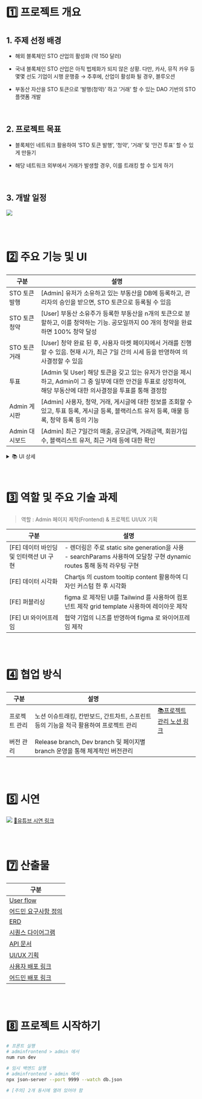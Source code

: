 # 1️⃣ 프로젝트 개요

## 1. 주제 선정 배경
- 해외 블록체인 STO 산업의 활성화 (약 150 달러)

- 국내 블록체인 STO 산업은 아직 법제화가 되지 않은 상황. 다만, 카사, 뮤직 카우 등 몇몇 선도 기업이 시행 운행중 → 추후에, 산업이 활성화 될 경우, 블루오션

- 부동산 자산을 STO 토큰으로 ‘발행(청약)’ 하고 ‘거래’ 할 수 있는 DAO 기반의 STO 플랫폼 개발

<br>

## 2. 프로젝트 목표
- 블록체인 네트워크 활용하여 ‘STO 토큰 발행’, ‘청약’, ‘거래’ 및 ‘안건 투표’ 할 수 있게 만들기

- 해당 네트워크 외부에서 거래가 발생할 경우, 이를 트래킹 할 수 있게 하기

  
<br>

## 3. 개발 일정
![](https://i.imgur.com/JgW8Ar4.png)


<br>
<br>
  
# 2️⃣ 주요 기능 및 UI

| 구분         | 설명                                                                                                    |
| ---------- | ----------------------------------------------------------------------------------------------------- |
| STO 토큰 발행  | [Admin] 유저가 소유하고 있는 부동산을 DB에 등록하고, 관리자의 승인을 받으면, STO 토큰으로 등록될 수 있음                                    |
| STO 토큰 청약  | [User] 부동산 소유주가 등록한 부동산을 n개의 토큰으로 분할하고, 이를 청약하는 기능. 공모일까지 00 개의 청약을 완료하면 100% 청약 달성                   |
| STO 토큰 거래  | [User] 청약 완료 된 후, 사용자 마켓 페이지에서 거래를 진행할 수 있음. 현재 시가, 최근 7일 간의 시세 등을 반영하여 의사결정할 수 있음                    |
| 투표         | [Admin 및 User] 해당 토큰을 갖고 있는 유저가 안건을 제시하고, Admin이 그 중 일부에 대한 안건을 투표로 상정하여, 해당 부동산에 대한 의사결정을 투표를 통해 결정함 |
| Admin 게시판  | [Admin] 사용자, 청약, 거래, 게시글에 대한 정보를 조회할 수 있고, 투표 등록, 게시글 등록, 블랙리스트 유저 등록, 매물 등록, 청약 등록 등의 기능             |
| Admin 대시보드 | [Admin] 최근 7일간의 매출, 공모금액, 거래금액, 회원가입수, 블랙리스트 유저, 최근 거래 등에 대한 확인                                       |

<details>
  <summary> 📚 UI 상세  </summary>
![](https://i.imgur.com/P1MqCsj.jpeg)

![](https://i.imgur.com/IztWRKN.jpeg)

![](https://i.imgur.com/bnkE1pZ.jpeg)


![](https://i.imgur.com/UlGDEc5.jpeg)

![](https://i.imgur.com/B719Wuz.jpeg)

![](https://i.imgur.com/XQSw1iL.jpeg)

</details>

 
<br>
<br>

# 3️⃣ 역할 및 주요 기술 과제 

> 역할 : Admin 페이지 제작(Frontend) & 프로젝트 UI/UX 기획

| 구분                                   | 설명                                                                                                                       |
| -------------------------------------- | -------------------------------------------------------------------------------------------------------------------------- |
| [FE] 데이터 바인딩 및 인터랙션 UI 구현 | - 렌더링은 주로 static site generation을 사용 <br>- searchParams 사용하여 모달창 구현 dynamic routes 통해 동적 라우팅 구현 |
| [FE] 데이터 시각화                     | Chartjs 의 custom tooltip content 활용하여 디자인 커스텀 한 후 시각화                                                      |
| [FE] 퍼블리싱                          | figma 로 제작된 UI를 Tailwind 를 사용하여 컴포넌트 제작 grid template 사용하여 레이아웃 제작                               |
| [FE] UI 와이어프레임                   | 협약 기업의 니즈를 반영하여 figma 로 와이어프레임 제작                                                                     |

  <br>
  <br>
  

# 4️⃣ 협업 방식


| 구분      | 설명                                                        |                                                                                            |
| ------- | --------------------------------------------------------- | ------------------------------------------------------------------------------------------ |
| 프로젝트 관리 | 노션 이슈트래킹, 칸반보드, 간트차트, 스프린트 등의 기능을 적극 활용하여 프로젝트 관리         | [📚프로젝트 관리 노션 링크](https://www.notion.so/Gant-chart-8c549ada55a64699adf6486b26cddc8d?pvs=4) |
| 버전 관리   | Release branch, Dev branch 및 페이지별 branch 운영을 통해 체계적인 버전관리 |                                                                                            |


<br>
<br>


# 5️⃣ 시연
![](https://i.imgur.com/USyV2Bw.png)
[🔗유튜브 시연 링크](https://youtu.be/Yr30Bfl_KfE?si=e-mbV78b1Xo5DG0o)

  
<br>
<br>

# 7️⃣ 산출물


| 구분                                                                                                                                                                          |
| --------------------------------------------------------------------------------------------------------------------------------------------------------------------------- |
| [User flow](https://tropical-trouser-a8d.notion.site/User-flow-b20843090262417fa2bc877dc2a46520?pvs=4)                                                                      |
| [어드민 요구사항 정의](https://docs.google.com/spreadsheets/d/12ZmKxAXc7FT7kGRa6ppcQjZ4lxzcqKPNQoAOcQuES2U/edit#gid=0)                                                               |
| [ERD](https://dbdiagram.io/d/6541ab467d8bbd64653cf50b)                                                                                                                      |
| [시퀀스 다이어그램](https://dbdiagram.io/d/6541ab467d8bbd64653cf50b)                                                                                                                |
| [API 문서](https://docs.google.com/spreadsheets/d/1iFLJDipgi4e4pgQSRhGDqBqiKsqijfc35rkt_J2TOSE/edit?usp=sharing)                                                              |
| [UI/UX 기획](https://www.figma.com/file/aBMZ7hFxCcddiVapcRQxbY/bounceCode_STO%ED%94%84%EB%A1%9C%EC%A0%9D%ED%8A%B8?type=design&node-id=1%3A2&mode=design&t=qqG7J3A75UDOs5ka-1) |
| [사용자 배포 링크](https://bouncesto.site/home)                                                                                                                                    |
| [어드민 배포 링크](https://bs.admin.bouncesto.site/admin/dashboard)                                                                                                                |

<br>
<br>



# 8️⃣ 프로젝트 시작하기 
``` BASH
# 프론트 실행
# adminfrontend > admin 에서
num run dev

# 임시 백엔드 실행
# adminfrontend > admin 에서
npx json-server --port 9999 --watch db.json

# [주의] 2개 동시에 열려 있어야 함

```
